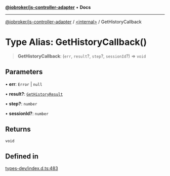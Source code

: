 [**@iobroker/js-controller-adapter**](../../README.md) • **Docs**

***

[@iobroker/js-controller-adapter](../../globals.md) / [\<internal\>](../README.md) / GetHistoryCallback

# Type Alias: GetHistoryCallback()

> **GetHistoryCallback**: (`err`, `result`?, `step`?, `sessionId`?) => `void`

## Parameters

• **err**: `Error` \| `null`

• **result?**: [`GetHistoryResult`](GetHistoryResult.md)

• **step?**: `number`

• **sessionId?**: `number`

## Returns

`void`

## Defined in

[types-dev/index.d.ts:483](https://github.com/ioBroker/ioBroker.js-controller/blob/b499d83cda369ad8a77cd1584bbda2b5b44bf993/packages/types-dev/index.d.ts#L483)
